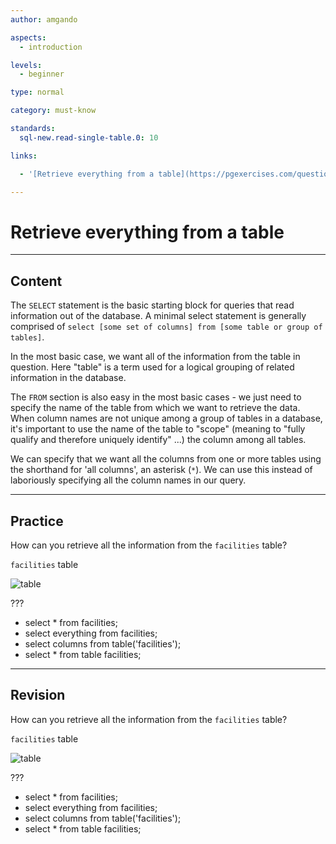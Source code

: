 ```yaml
---
author: amgando

aspects:
  - introduction

levels:
  - beginner

type: normal

category: must-know

standards:
  sql-new.read-single-table.0: 10

links:

  - '[Retrieve everything from a table](https://pgexercises.com/questions/basic/selectall.html){documentation}'

---
```


# Retrieve everything from a table

---
## Content

The `SELECT` statement is the basic starting block for queries that read information out of the database. A minimal select statement is generally comprised of `select [some set of columns] from [some table or group of tables]`.

In the most basic case, we want all of the information from the table in question.  Here "table" is a term used for a logical grouping of related information in the database.

The `FROM` section is also easy in the most basic cases - we just need to specify the name of the table from which we want to retrieve the data. When column names are not unique among a group of tables in a database, it's important to use the name of the table to "scope" (meaning to "fully qualify and therefore uniquely identify" ...) the column among all tables.

We can specify that we want all the columns from one or more tables using the shorthand for 'all columns', an asterisk (`*`). We can use this instead of laboriously specifying all the column names in our query.

---
## Practice

How can you retrieve all the information from the `facilities` table?

`facilities` table

![table](https://i.imgur.com/cUIabdz.png)

???

* select * from facilities;
* select everything from facilities;
* select columns from table('facilities');
* select * from table facilities;

---
## Revision

How can you retrieve all the information from the `facilities` table?

`facilities` table

![table](https://i.imgur.com/cUIabdz.png)

???

* select * from facilities;
* select everything from facilities;
* select columns from table('facilities');
* select * from table facilities;

